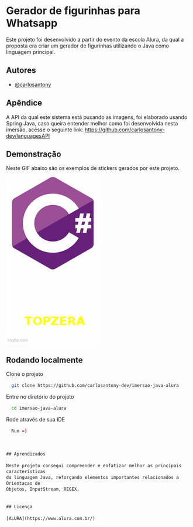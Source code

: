 
# Gerador de figurinhas para Whatsapp

Este projeto foi desenvolvido a partir do evento da escola Alura, da qual a proposta
era criar um gerador de figurinhas utilizando o Java como linguagem principal.


## Autores

- [@carlosantony](https://www.github.com/carlosantony-dev)

## Apêndice

A API da qual este sistema está puxando as imagens, foi elaborado usando Spring Java,
caso queira entender melhor como foi desenvolvida nesta imersão, acesse o seguinte
link: https://github.com/carlosantony-dev/languagesAPI


## Demonstração

Neste GIF abaixo são os exemplos de stickers gerados por este projeto.

![](examples.gif)


## Rodando localmente

Clone o projeto

```bash
  git clone https://github.com/carlosantony-dev/imersao-java-alura
```

Entre no diretório do projeto

```bash
  cd imersao-java-alura
```

Rode através de sua IDE

```bash
  Run =)
```
```


## Aprendizados

Neste projeto consegui compreender e enfatizar melhor as principais características
da linguagem Java, reforçando elementos importantes relacionados a Orientaçao de
Objetos, InputStream, REGEX.


## Licença

[ALURA](https://www.alura.com.br/)
